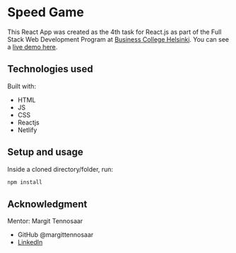 # Speed Game

This React App was created as the 4th task for React.js as part of the Full Stack Web Development Program at [Business College Helsinki](https://en.bc.fi/qualifications/full-stack-web-developer-program/). You can see a [live demo here](https://laurielim-react-speed-game.netlify.app/).

## Technologies used

Built with:

- HTML
- JS
- CSS
- Reactjs
- Netlify

## Setup and usage

Inside a cloned directory/folder, run:

```bash
npm install
```

## Acknowledgment

Mentor: Margit Tennosaar

- GitHub @margittennosaar
- [LinkedIn](https://www.linkedin.com/in/margittennosaar/)

